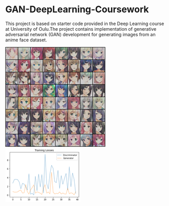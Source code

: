 # GAN-DeepLearning-Coursework

This project is based on starter code provided in the Deep Learning course at University of Oulu.The project contains implementation of generative adversarial network (GAN) development for generating images from an anime face dataset.

![example_gen_imgs](imgs/example_generated_images_exp2.png)
![Loss](imgs/train_loss_exp2.png)
